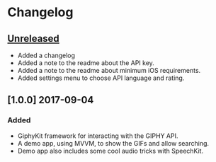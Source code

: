 # Changelog

## [Unreleased]
- Added a changelog
- Added a note to the readme about the API key.
- Added a note to the readme about minimum iOS requirements.
- Added settings menu to choose API language and rating.

## [1.0.0] 2017-09-04
### Added
- GiphyKit framework for interacting with the GIPHY API.
- A demo app, using MVVM, to show the GIFs and allow searching.
- Demo app also includes some cool audio tricks with SpeechKit.

[unreleased]: https://github.com/mosheberman/GiphyKit/compare/1.0.0...HEAD
[1]: https://github.com/mosheberman/GiphyKit/compare/1.0.0...HEAD
